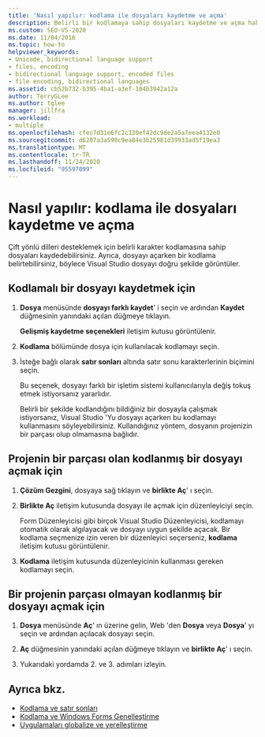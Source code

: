```yaml
---
title: 'Nasıl yapılır: kodlama ile dosyaları kaydetme ve açma'
description: Belirli bir kodlamaya sahip dosyaları kaydetme ve açma hakkında bilgi edinin. dosyayı açtığınızda, Visual Studio dosyayı doğru şekilde görüntüler.
ms.custom: SEO-VS-2020
ms.date: 11/04/2016
ms.topic: how-to
helpviewer_keywords:
- Unicode, bidirectional language support
- files, encoding
- bidirectional language support, encoded files
- file encoding, bidirectional languages
ms.assetid: cb52b732-b395-4ba1-a3ef-104b3942a12a
author: TerryGLee
ms.author: tglee
manager: jillfra
ms.workload:
- multiple
ms.openlocfilehash: cfec7d31e6fc2c120ef42dc9de2a5a7eea4132e0
ms.sourcegitcommit: d6207a3a590c9ea84e3b25981d39933ad5f19ea3
ms.translationtype: MT
ms.contentlocale: tr-TR
ms.lasthandoff: 11/24/2020
ms.locfileid: "95597099"
---
```

# <a name="how-to-save-and-open-files-with-encoding"></a>Nasıl yapılır: kodlama ile dosyaları kaydetme ve açma

Çift yönlü dilleri desteklemek için belirli karakter kodlamasına sahip dosyaları kaydedebilirsiniz. Ayrıca, dosyayı açarken bir kodlama belirtebilirsiniz, böylece Visual Studio dosyayı doğru şekilde görüntüler.

## <a name="to-save-a-file-with-encoding"></a>Kodlamalı bir dosyayı kaydetmek için

1. **Dosya** menüsünde **dosyayı farklı kaydet**' i seçin ve ardından **Kaydet** düğmesinin yanındaki açılan düğmeye tıklayın.

     **Gelişmiş kaydetme seçenekleri** iletişim kutusu görüntülenir.

2. **Kodlama** bölümünde dosya için kullanılacak kodlamayı seçin.

3. İsteğe bağlı olarak **satır sonları** altında satır sonu karakterlerinin biçimini seçin.

     Bu seçenek, dosyayı farklı bir işletim sistemi kullanıcılarıyla değiş tokuş etmek istiyorsanız yararlıdır.

     Belirli bir şekilde kodlandığını bildiğiniz bir dosyayla çalışmak istiyorsanız, Visual Studio 'Yu dosyayı açarken bu kodlamayı kullanmasını söyleyebilirsiniz. Kullandığınız yöntem, dosyanın projenizin bir parçası olup olmamasına bağlıdır.

## <a name="to-open-an-encoded-file-that-is-part-of-a-project"></a>Projenin bir parçası olan kodlanmış bir dosyayı açmak için

1. **Çözüm Gezgini**, dosyaya sağ tıklayın ve **birlikte Aç**' ı seçin.

2. **Birlikte Aç** iletişim kutusunda dosyayı ile açmak için düzenleyiciyi seçin.

     Form Düzenleyicisi gibi birçok Visual Studio Düzenleyicisi, kodlamayı otomatik olarak algılayacak ve dosyayı uygun şekilde açacak. Bir kodlama seçmenize izin veren bir düzenleyici seçerseniz, **kodlama** iletişim kutusu görüntülenir.

3. **Kodlama** iletişim kutusunda düzenleyicinin kullanması gereken kodlamayı seçin.

## <a name="to-open-an-encoded-file-that-is-not-part-of-a-project"></a>Bir projenin parçası olmayan kodlanmış bir dosyayı açmak için

1. **Dosya** menüsünde **Aç**' ın üzerine gelin, Web 'den **Dosya** veya **Dosya**' yı seçin ve ardından açılacak dosyayı seçin.

2. **Aç** düğmesinin yanındaki açılan düğmeye tıklayın ve **birlikte Aç**' ı seçin.

3. Yukarıdaki yordamda 2. ve 3. adımları izleyin.

## <a name="see-also"></a>Ayrıca bkz.

- [Kodlama ve satır sonları](encodings-and-line-breaks.md)
- [Kodlama ve Windows Forms Genelleştirme](/dotnet/framework/winforms/advanced/encoding-and-windows-forms-globalization)
- [Uygulamaları globalize ve yerelleştirme](../ide/globalizing-and-localizing-applications.md)
